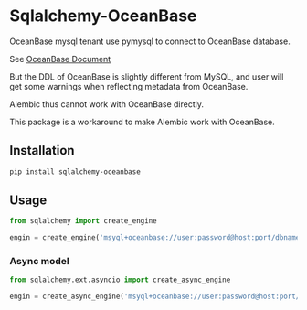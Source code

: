 # Sqlalchemy-OceanBase

OceanBase mysql tenant use pymysql to connect to OceanBase database.

See [OceanBase Document](https://en.oceanbase.com/docs/common-oceanbase-database-10000000000829751)

But the DDL of OceanBase is slightly different from MySQL, and user will get some warnings when reflecting metadata from OceanBase.

Alembic thus cannot work with OceanBase directly.

This package is a workaround to make Alembic work with OceanBase.

## Installation

```bash
pip install sqlalchemy-oceanbase
```

## Usage

```python
from sqlalchemy import create_engine

engin = create_engine('msyql+oceanbase://user:password@host:port/dbname')
```


### Async model

```python
from sqlalchemy.ext.asyncio import create_async_engine

engin = create_async_engine('msyql+oceanbase://user:password@host:port/dbname')
```
